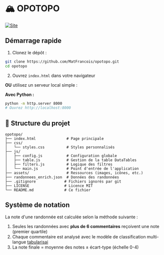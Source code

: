 # 🏔️ OPOTOPO

[![Site](https://img.shields.io/badge/demo-live-brightgreen)](https://matfrancois.github.io/opotopo/)


## Démarrage rapide

1. Clonez le dépôt :
```bash
git clone https://github.com/MatFrancois/opotopo.git
cd opotopo
```

2. Ouvrez `index.html` dans votre navigateur

**OU** utilisez un serveur local simple :

**Avec Python :**
```bash
python -m http.server 8000
# Ouvrez http://localhost:8000
```

## 📁 Structure du projet

```
opotopo/
├── index.html              # Page principale
├── css/
│   └── styles.css          # Styles personnalisés
├── js/
│   ├── config.js           # Configuration globale
│   ├── table.js            # Gestion de la table DataTables
│   ├── filters.js          # Logique des filtres
│   └── main.js             # Point d'entrée de l'application
├── assets/                 # Ressources (images, icônes, etc.)
├── randonnees_enrich.json  # Données des randonnées
├── .gitignore             # Fichiers ignorés par git
├── LICENSE                # Licence MIT
└── README.md              # Ce fichier
```

## Système de notation


La note d'une randonnée est calculée selon la méthode suivante :

1. Seules les randonnées avec **plus de 6 commentaires** reçoivent une note (premier quartile)
2. Chaque commentaire est analysé avec le modèle de classification multi-langue [tabularisai](https://huggingface.co/tabularisai/multilingual-sentiment-analysis)
3. La note finale = moyenne des notes ± écart-type (échelle 0-4)


